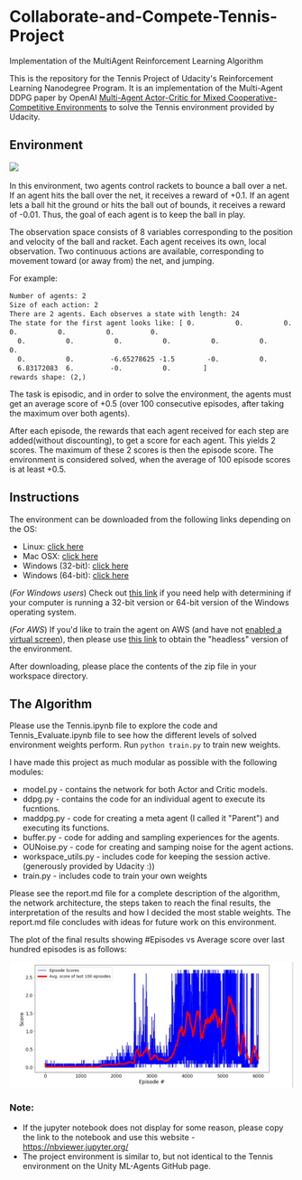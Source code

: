 # Collaborate-and-Compete-Tennis-Project
Implementation of the MultiAgent Reinforcement Learning Algorithm 


This is the repository for the Tennis Project of Udacity's Reinforcement Learning Nanodegree Program. It is an implementation of the Multi-Agent DDPG paper by OpenAI [Multi-Agent Actor-Critic for Mixed Cooperative-Competitive Environments](https://arxiv.org/pdf/1706.02275.pdf) to solve the Tennis environment provided by Udacity.


## Environment

![](gifs/1.218.gif)

In this environment, two agents control rackets to bounce a ball over a net. If an agent hits the ball over the net, it receives a reward of +0.1. If an agent lets a ball hit the ground or hits the ball out of bounds, it receives a reward of -0.01. Thus, the goal of each agent is to keep the ball in play.

The observation space consists of 8 variables corresponding to the position and velocity of the ball and racket. Each agent receives its own, local observation. Two continuous actions are available, corresponding to movement toward (or away from) the net, and jumping.

For example:
```
Number of agents: 2
Size of each action: 2
There are 2 agents. Each observes a state with length: 24
The state for the first agent looks like: [ 0.          0.          0.          0.          0.          0.         0.
  0.          0.          0.          0.          0.          0.          0.
  0.          0.         -6.65278625 -1.5        -0.          0.
  6.83172083  6.         -0.          0.        ]
rewards shape: (2,)

```

The task is episodic, and in order to solve the environment, the agents must get an average score of +0.5 (over 100 consecutive episodes, after taking the maximum over both agents). 

After each episode, the rewards that each agent received for each step are added(without discounting), to get a score for each agent. This yields 2 scores. The maximum of these 2 scores is then the episode score.
The environment is considered solved, when the average of 100 episode scores is at least +0.5.

## Instructions

The environment can be downloaded from the following links depending on the OS:
- Linux: [click here](https://s3-us-west-1.amazonaws.com/udacity-drlnd/P2/Reacher/Reacher_Linux.zip)
- Mac OSX: [click here](https://s3-us-west-1.amazonaws.com/udacity-drlnd/P2/Reacher/Reacher.app.zip)
- Windows (32-bit): [click here](https://s3-us-west-1.amazonaws.com/udacity-drlnd/P2/Reacher/Reacher_Windows_x86.zip)
- Windows (64-bit): [click here](https://s3-us-west-1.amazonaws.com/udacity-drlnd/P2/Reacher/Reacher_Windows_x86_64.zip)

(_For Windows users_) Check out [this link](https://support.microsoft.com/en-us/help/827218/how-to-determine-whether-a-computer-is-running-a-32-bit-version-or-64) if you need help with determining if your computer is running a 32-bit version or 64-bit version of the Windows operating system.

(_For AWS_) If you'd like to train the agent on AWS (and have not [enabled a virtual screen](https://github.com/Unity-Technologies/ml-agents/blob/master/docs/Training-on-Amazon-Web-Service.md)), then please use [this link](https://s3-us-west-1.amazonaws.com/udacity-drlnd/P3/Tennis/Tennis_Linux_NoVis.zip) to obtain the "headless" version of the environment.

After downloading, please place the contents of the zip file in your workspace directory.

## The Algorithm

Please use the Tennis.ipynb file to explore the code and Tennis_Evaluate.ipynb file to see how the different levels of solved environment weights perform. Run ``` python train.py ``` to train new weights.

I have made this project as much modular as possible with the following modules:

- model.py - contains the network for both Actor and Critic models.
- ddpg.py - contains the code for an individual agent to execute its fucntions.
- maddpg.py - code for creating a meta agent (I called it "Parent") and executing its functions.
- buffer.py - code for adding and sampling experiences for the agents.
- OUNoise.py - code for creating and samping noise for the agent actions.
- workspace_utils.py - includes code for keeping the session active. (generously provided by Udacity :))
- train.py - includes code to train your own weights

Please see the report.md file for a complete description of the algorithm, the network architecture, the steps taken to reach the final results, the interpretation of the results and how I decided the most stable weights. The report.md file concludes with ideas for future work on this environment.


The plot of the final results showing #Episodes vs Average score over last hundred episodes is as follows:

![](gifs/results.JPG)



### Note:
- If the jupyter notebook does not display for some reason, please copy the link to the notebook and use this website -   https://nbviewer.jupyter.org/
- The project environment is similar to, but not identical to the Tennis environment on the Unity ML-Agents GitHub page.






